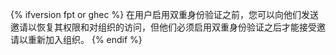 {% ifversion fpt or ghec %}
在用户启用双重身份验证之前，您可以向他们发送邀请以恢复其权限和对组织的访问，但他们必须启用双重身份验证之后才能接受邀请以重新加入组织。
{% endif %}
